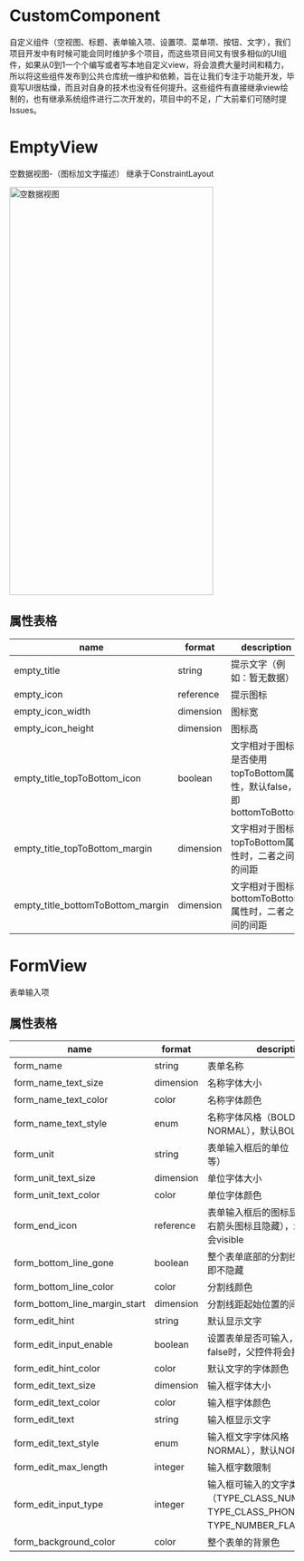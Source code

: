 # CustomComponent
自定义组件（空视图、标题、表单输入项、设置项、菜单项、按钮、文字），我们项目开发中有时候可能会同时维护多个项目，而这些项目间又有很多相似的UI组件，如果从0到1一个个编写或者写本地自定义view，将会浪费大量时间和精力，所以将这些组件发布到公共仓库统一维护和依赖，旨在让我们专注于功能开发，毕竟写UI很枯燥，而且对自身的技术也没有任何提升。这些组件有直接继承view绘制的，也有继承系统组件进行二次开发的，项目中的不足，广大前辈们可随时提Issues。


# EmptyView
空数据视图-（图标加文字描述）
继承于ConstraintLayout

<img src="https://gitee.com/dayun220/private-img/raw/master/IMG_20210420_165305.jpg" width="360" height="720" alt="空数据视图"/><br/>


## 属性表格

| name | format | description |
| ------ | ------ | ------ |
| empty_title | string | 提示文字（例如：暂无数据） |
| empty_icon | reference | 提示图标 |
| empty_icon_width | dimension | 图标宽 |
| empty_icon_height | dimension | 图标高 |
| empty_title_topToBottom_icon | boolean | 文字相对于图标是否使用topToBottom属性，默认false，即bottomToBottom |
| empty_title_topToBottom_margin | dimension | 文字相对于图标topToBottom属性时，二者之间的间距 |
| empty_title_bottomToBottom_margin | dimension | 文字相对于图标bottomToBottom属性时，二者之间的间距 |

# FormView
表单输入项
## 属性表格
| name | format | description |
| ------ | ------ | ------ |
| form_name | string | 表单名称 |
| form_name_text_size | dimension | 名称字体大小 |
| form_name_text_color | color | 名称字体颜色 |
| form_name_text_style | enum | 名称字体风格（BOLD、NORMAL），默认BOLD |
| form_unit | string | 表单输入框后的单位（人、元、张等等）|
| form_unit_text_size | dimension | 单位字体大小 |
| form_unit_text_color | color | 单位字体颜色 |
| form_end_icon | reference | 表单输入框后的图标显示（默认显示右箭头图标且隐藏），xml中设置了就会visible |
| form_bottom_line_gone | boolean | 整个表单底部的分割线，默认true，即不隐藏 |
| form_bottom_line_color | color | 分割线颜色 |
| form_bottom_line_margin_start | dimension | 分割线距起始位置的间距 |
| form_edit_hint | string | 默认显示文字 |
| form_edit_input_enable | boolean | 设置表单是否可输入，默认true，false时，父控件将会拦截触摸事件 |
| form_edit_hint_color | color | 默认文字的字体颜色 |
| form_edit_text_size | dimension | 输入框字体大小 |
| form_edit_text_color | color | 输入框字体颜色|
| form_edit_text | string | 输入框显示文字 |
| form_edit_text_style | enum | 输入框文字字体风格（BOLD、NORMAL），默认NORMAL |
| form_edit_max_length | integer | 输入框字数限制 |
| form_edit_input_type | integer | 输入框可输入的文字类型（TYPE_CLASS_NUMBER、TYPE_CLASS_PHONE、TYPE_NUMBER_FLAG_DECIMAL） |
| form_background_color | color | 整个表单的背景色 |


